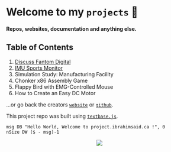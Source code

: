 
# Welcome to my `projects` 📐

#### Repos, websites, documentation and anything else.

## Table of Contents

1. [Discuss Fantom Digital](https://discuss.fantom.digital/)
2. [IMU Sports Monitor](/imudatalogger)
3. Simulation Study: Manufacturing Facility
4. Chonker x86 Assembly Game
5. Flappy Bird with EMG-Controlled Mouse
6. How to Create an Easy DC Motor

...or go back the creators [`website`](https://www.ibrahimsaid.ca/) or [`github`](https://github.com/1brahimsaid).

This project repo was built using [`textbase.js`](https://github.com/al5ina5/textbase).

```assembly
msg DB "Hello World, Welcome to project.ibrahimsaid.ca !", 0
nSize DW ($ - msg)-1
```

<p align="center">
  <img src="/img/ram.jpg"/>
</p>